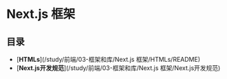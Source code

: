 #  Next.js 框架

## 目录

  * [**HTMLs**](/study/前端/03-框架和库/Next.js 框架/HTMLs/README)
  * [**Next.js开发规范**](/study/前端/03-框架和库/Next.js 框架/Next.js开发规范)